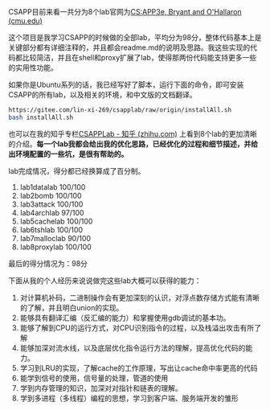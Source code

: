 CSAPP目前来看一共分为8个lab官网为[CS:APP3e, Bryant and O'Hallaron (cmu.edu)](http://csapp.cs.cmu.edu/3e/students.html)

这个项目是我学习CSAPP的时候做的全部lab，平均分为98分，整体代码基本上是关键部分都有详细注释的，并且都会readme.md的说明及思路。我这些实现的代码都比较简洁，并且在shell和proxy扩展了lab，使得那两份代码能支持更多一些的实用性功能。

如果你是Ubuntu系列的话，我已经写好了脚本，运行下面的命令，即可安装CSAPP的所有lab，以及相关的环境，和中文版的文档翻译。

```bash
https://gitee.com/lin-xi-269/csapplab/raw/origin/installAll.sh
bash installAll.sh
```

也可以在我的知乎专栏[CSAPPLab - 知乎 (zhihu.com)](https://www.zhihu.com/column/c_1458204480777273344) 上看到8个lab的更加清晰的介绍。**每一个lab我都会给出我的优化思路，已经优化的过程和细节描述，并给出环境配置的一些坑，是很有帮助的。**

lab完成情况，得分都已经换算成了百分制。

1. lab1datalab 100/100
2. lab2bomb   100/100
3. lab3attack  100/100
4. lab4archlab 97/100
5. lab5cachelab  100/100
6. lab6tshlab 100/100
7. lab7malloclab 90/100
8. lab8proxylab 100/100

最后的得分情况为：98分



下面从我的个人经历来说说做完这些lab大概可以获得的能力：

1. 对计算机补码，二进制操作会有更加深刻的认识，对浮点数存储方式能有清晰的了解，并且明白union的实现。
2. 能够具有翻译汇编（反汇编的能力）和掌握使用gdb调试的基本功。
3. 能够了解到CPU的运行方式，对CPU识别指令的过程，以及栈溢出攻击有所了解
4. 能够加深对流水线，以及底层优化指令运行方法的理解，提高优化代码的能力。
5. 学习到LRU的实现，了解cache的工作原理，写出让cache命中率更高的代码
6. 能学到信号的使用，信号量的处理，管道的使用
7. 学到内存管理的知识，加深对对指针和链表的理解。
8. 学到多进程（多线程）编程的思想，学习到客户端、服务端开发的雏形















